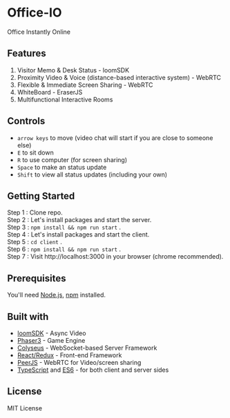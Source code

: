 # Office-IO

Office Instantly Online

## Features
1. Visitor Memo & Desk Status - loomSDK<br>
2. Proximity Video & Voice (distance-based interactive system) - WebRTC<br>
3. Flexible & Immediate Screen Sharing - WebRTC<br>
4. WhiteBoard - EraserJS<br>
5. Multifunctional Interactive Rooms <br>

## Controls

- `arrow keys` to move (video chat will start if you are close to someone else)
- `E` to sit down
- `R` to use computer (for screen sharing)
- `Space` to make an status update
- `Shift` to view all status updates (including your own)

## Getting Started

Step 1 : Clone repo. <br>
Step 2 : Let's install packages and start the server.<br>
Step 3 : ```npm install && npm run start``` .<br>
Step 4 : Let's install packages and start the client.<br>
Step 5 : ```cd client``` .<br>
Step 6 : ```npm install && npm run start``` .<br>
Step 7 : Visit http://localhost:3000 in your browser (chrome recommended).<br>

## Prerequisites

You'll need [Node.js](https://nodejs.org/en/), [npm](https://www.npmjs.com/) installed.

## Built with

- [loomSDK](https://www.loom.com/sdk) - Async Video
- [Phaser3](https://github.com/photonstorm/phaser) - Game Engine
- [Colyseus](https://github.com/colyseus/colyseus) - WebSocket-based Server Framework
- [React/Redux](https://github.com/facebook/react) - Front-end Framework
- [PeerJS](https://github.com/peers/peerjs) - WebRTC for Video/screen sharing
- [TypeScript](https://github.com/microsoft/TypeScript) and [ES6](https://github.com/eslint/eslint) - for both client and server sides

## License

MIT License
